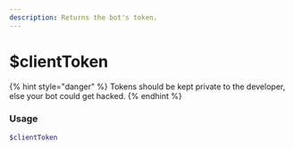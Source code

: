 ```yaml
---
description: Returns the bot's token.
---
```

# $clientToken
{% hint style="danger" %}
Tokens should be kept private to the developer, else your bot could get hacked.
{% endhint %}

### Usage
```php
$clientToken
```
